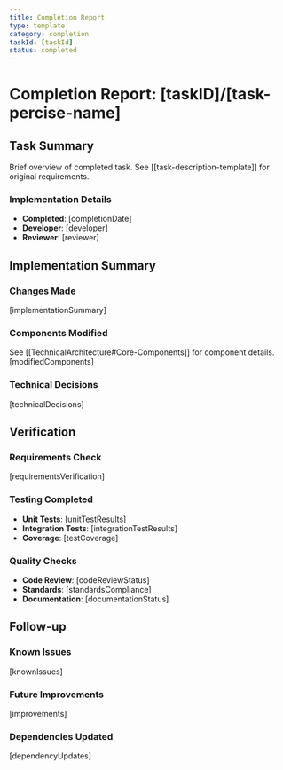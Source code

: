 ```yaml
---
title: Completion Report
type: template
category: completion
taskId: [taskId]
status: completed
---
```


# Completion Report: [taskID]/[task-percise-name]

## Task Summary

Brief overview of completed task. See [[task-description-template]] for original requirements.

### Implementation Details

- **Completed**: [completionDate]
- **Developer**: [developer]
- **Reviewer**: [reviewer]

## Implementation Summary

### Changes Made

[implementationSummary]

### Components Modified

See [[TechnicalArchitecture#Core-Components]] for component details.
[modifiedComponents]

### Technical Decisions

[technicalDecisions]

## Verification

### Requirements Check

[requirementsVerification]

### Testing Completed

- **Unit Tests**: [unitTestResults]
- **Integration Tests**: [integrationTestResults]
- **Coverage**: [testCoverage]

### Quality Checks

- **Code Review**: [codeReviewStatus]
- **Standards**: [standardsCompliance]
- **Documentation**: [documentationStatus]

## Follow-up

### Known Issues

[knownIssues]

### Future Improvements

[improvements]

### Dependencies Updated

[dependencyUpdates]

